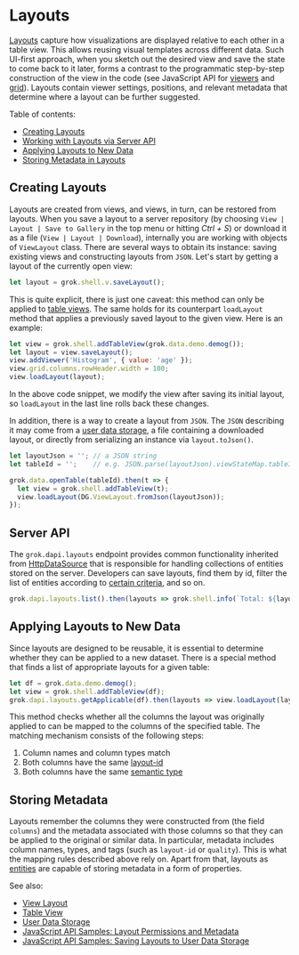 <!-- TITLE: Use Layouts -->

# Layouts

[Layouts](../../visualize/view-layout.md) capture how visualizations are displayed relative to each
other in a table view. This allows reusing visual templates across different data. Such UI-first
approach, when you sketch out the desired view and save the state to come back to it later, forms a
contrast to the programmatic step-by-step construction of the view in the code (see JavaScript API
for [viewers](manipulate-viewers.md) and [grid](customize-grid.md)). Layouts contain viewer settings,
positions, and relevant metadata that determine where a layout can be further suggested.

Table of contents:
  - [Creating Layouts](#creating-layouts)
  - [Working with Layouts via Server API](#server-api)
  - [Applying Layouts to New Data](#applying-layouts-to-new-data)
  - [Storing Metadata in Layouts](#storing-metadata)

## Creating Layouts

Layouts are created from views, and views, in turn, can be restored from layouts. When you save a
layout to a server repository (by choosing `View | Layout | Save to Gallery` in the top menu or
hitting _Ctrl + S_) or download it as a file (`View | Layout | Download`), internally you are
working with objects of `ViewLayout` class. There are several ways to obtain its instance: saving
existing views and constructing layouts from `JSON`. Let's start by getting a layout of the
currently open view:

```js
let layout = grok.shell.v.saveLayout();
```

This is quite explicit, there is just one caveat: this method can only be applied to
[table views](../../overview/table-view.md). The same holds for its counterpart `loadLayout`
method that applies a previously saved layout to the given view. Here is an example:

```js
let view = grok.shell.addTableView(grok.data.demo.demog());
let layout = view.saveLayout();
view.addViewer('Histogram', { value: 'age' });
view.grid.columns.rowHeader.width = 100;
view.loadLayout(layout);
```

In the above code snippet, we modify the view after saving its initial layout, so
`loadLayout` in the last line rolls back these changes.

In addition, there is a way to create a layout from `JSON`. The `JSON` describing it may come from a
[user data storage](https://public.datagrok.ai/js/samples/ui/views/layouts), a file containing a
downloaded layout, or directly from serializing an instance via `layout.toJson()`.

```js
let layoutJson = ''; // a JSON string
let tableId = '';    // e.g. JSON.parse(layoutJson).viewStateMap.tableId

grok.data.openTable(tableId).then(t => {
  let view = grok.shell.addTableView(t);
  view.loadLayout(DG.ViewLayout.fromJson(layoutJson));
});
```

## Server API

The `grok.dapi.layouts` endpoint provides common functionality inherited from
[HttpDataSource](https://datagrok.ai/js-api/HttpDataSource) that is responsible for handling collections
of entities stored on the server. Developers can save layouts, find them by id, filter the list of entities
according to [certain criteria](../../overview/smart-search.md), and so on.

```js
grok.dapi.layouts.list().then(layouts => grok.shell.info(`Total: ${layouts.length}`));
```

## Applying Layouts to New Data

Since layouts are designed to be reusable, it is essential to determine whether they can be applied
to a new dataset. There is a special method that finds a list of appropriate layouts for a given table:

```js
let df = grok.data.demo.demog();
let view = grok.shell.addTableView(df);
grok.dapi.layouts.getApplicable(df).then(layouts => view.loadLayout(layouts[0]));
```

This method checks whether all the columns the layout was originally applied to can be mapped
to the columns of the specified table. The matching mechanism consists of the following steps:

  1. Column names and column types match
  2. Both columns have the same [layout-id](../../discover/tags.md#layout-id)
  3. Both columns have the same [semantic type](../../discover/tags.md#quality)

## Storing Metadata

Layouts remember the columns they were constructed from (the field `columns`) and the metadata
associated with those columns so that they can be applied to the original or similar data. In
particular, metadata includes column names, types, and tags (such as `layout-id` or `quality`).
This is what the mapping rules described above rely on. Apart from that, layouts as
[entities](../../overview/objects.md) are capable of storing metadata in a form of properties.

See also:
  - [View Layout](../../visualize/view-layout.md)
  - [Table View](../../overview/table-view.md)
  - [User Data Storage](../user-data-storage.md)
  - [JavaScript API Samples: Layout Permissions and Metadata](https://public.datagrok.ai/js/samples/dapi/layouts-and-permissions)
  - [JavaScript API Samples: Saving Layouts to User Data Storage](https://public.datagrok.ai/js/samples/ui/views/layouts)
